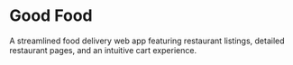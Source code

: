 # Good Food

A streamlined food delivery web app featuring restaurant listings, detailed restaurant pages, and an intuitive cart experience.

